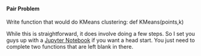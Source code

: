 #### Pair Problem

Write function that would do KMeans clustering: def KMeans(points,k)

While this is straightforward, it does involve doing a few steps. So I set you guys up with a [Jupyter Notebook](KMeans_pair.ipynb) if you want a head start. You just need to complete two functions that are left blank in there.
